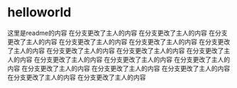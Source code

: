 # helloworld

这里是readme的内容
在分支更改了主人的内容
在分支更改了主人的内容
在分支更改了主人的内容
在分支更改了主人的内容
在分支更改了主人的内容
在分支更改了主人的内容
在分支更改了主人的内容
在分支更改了主人的内容
在分支更改了主人的内容
在分支更改了主人的内容
在分支更改了主人的内容
在分支更改了主人的内容
在分支更改了主人的内容
在分支更改了主人的内容
在分支更改了主人的内容
在分支更改了主人的内容
在分支更改了主人的内容
